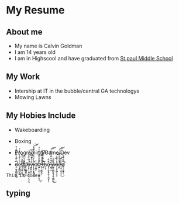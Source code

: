 # My Resume
## About me ##
- My name is Calvin Goldman
- I am 14 years old
- I am in Highscool and have graduated from [St.paul Middle School](https://www.stpaulptc.org/)
## My Work ##
- Intership at IT in the bubble/central GA technologys
- Mowing Lawns

## My Hobies Include ##
- Wakeboarding
- Boxing
- Programing/Game Dev



- d̵̹͍͖̭͚̻̰͈̞̻̱͆̀͌͒̀͂̍̈́͌̇̍̄ę̷̱̭̲̳̺̱̲͚͗̉̇̀̑̂̓̈́̽͑́̕s̸̢̧̛̯͖̩̰̫͂͆̂̑̒̈̑̂͜͜ͅt̸̛̰̲̮̘̎̎͗͂͆̑͜r̸̢̖̜̳̺͚̮͐ǫ̶̧̢̩͔̪͕̭̱͉̩̖̤̟̭̈́̈͆̏̌̊̓͋̚͝͝ȳ̵͇͚͔̘̮͐̉̂̃͊͆͆̐i̷̛͎̝̝̩͙̬̻̤̬̲̎̀̓̈́͒͑̀͑̌̄̂̉͝͝n̸̨͚͇̟̔̔g̷̡̙͉̙̦͕̻̳̜̟̖̿̃̎̐͂̎̆̇̿̇̾̉̕͜ͅ ̴̡̖͉̬͇̮̫̝̌̈̏̓̋͛̎́́̎̕͠ţ̶̛͍̩̈́̍̃̄̽̎͒̚͘͠͝h̷̙̞̟͂ȩ̸̦̖̼̝̯̹̭̖̦͈̮̟͓̀̐͋͘ͅ ̶̭̻̜̫͐͂̆̀͊̃̑̀́̇̏̓͝͝w̴͚͈̟̺̪̬̭̯̗͍͚̼͇̺̃̏̋̂͜͠ŏ̶̩͎̞̥̺͔͎̯͓̊̓̂̆̒͝͝r̸͙̪̆͊̄̃͂̏̋͛̾͐́̑͘͝͝l̵̨̧̤͔̮͕̙͎̀̓̂͜͝d̸̡̤̗̱̰͍̖͂̎̂̈́̎̈́͘ͅ`

```
This is code
```

## typing ##


